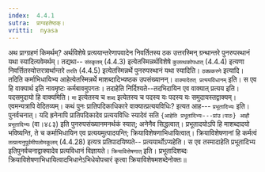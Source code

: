 ```yaml
---
index:  4.4.1
sutra:  प्राग्वहतेष्ठक्।
vritti:  nyasa
---
```


अथ प्राग्ग्रहणं किमर्थम्? अर्थविशेषे प्रत्ययान्तरेणापवादेन निवर्तितस्य ठक उत्तरस्मिन् ग्रन्थान्तरे पुनरुपस्थानं यथा स्यादित्यवेमर्थम्। तद्यथा-- `संस्कृतम्` (4.4.3) इत्येतस्मिन्नर्थविशेषे `कुलत्थकोपधात्` (4.4.4) इत्यणा निवर्त्तितस्योत्तरत्रार्थान्तरे `तरति` (4.4.5) इत्येतस्मिन्नर्थे पुनरुपस्थानं यथा स्यादिति।
`ठक्प्रकरणे` इत्यादि। तदिति कर्माभिधायिभ्य आहेत्येतस्मिन्नर्थे माशब्दादिभ्यष्ठक उपसंख्यानन्। `वाक्यादेतत् प्रत्ययविधानम्` इति। स एव हि वाक्यार्थ इति नावमृष्टः कर्मबावमुपगतः। तदाहेति निर्दिश्यते--तदभिदायिन एव वाक्यात् प्रत्यय इति। पदसमुदायो हि वाक्यमिति। `मा` इत्येतस्य च `शब्द` इत्येतस्य च पदस्य यः पदस्य यः समुदायस्तद्वाक्यम्। एवमन्यत्रापि वेदितव्यम्।
कथं पुनः प्रातिपदिकाधिकारे वाक्यात्प्रत्ययविधिः? इत्यत आह--- `प्रभूतादिभ्यः` इति। पुनर्वचनात्। यदि ह्रनेनापि प्रातिपदिकादेव प्रत्ययविधिः स्यादेवं सति `{आहेति प्रभूतादिभ्यः---प्रांउ।पाठः} आहौ प्रभूतादिभ्यः` (वा।४८३) इति पुनरुपसंख्यानमनर्थकं स्यात्; अनेनैव सिद्धत्वात्। प्रभूतादयोऽपि हि माशब्दादयो भविष्यन्ति, ते च कर्माभिधायिन एव प्रत्ययमुत्पादयन्ति; क्रियाविशेषणाभिधायित्वात्। क्रियाविशेषणानां हि कर्मत्वं `तत्प्रत्यनुपूर्वमीपलोमकूलम्` (4.4.28) इत्यत्र प्रतिपादयिष्यते-- प्रत्ययार्थोऽप्यहेति। स एव तस्मादाहेति प्रभूतादिभ्य इतिपुनर्वचनाद्वाक्यादेव प्रत्यविधानं विज्ञायते। `क्रियाविसेषणात्` इति। प्रभूतादिशब्दः क्रियाविशेषणाभिधायित्वादभिधानेऽभिधेयोपचारं कृत्वा क्रियाविशेषमशब्देनोक्तः॥
